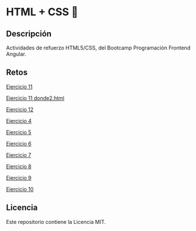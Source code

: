# HTML + CSS 💫

## Descripción

Actividades de refuerzo HTML5/CSS, del Bootcamp Programación Frontend Angular.

## Retos

[Ejercicio 11](https://carlesnacher.github.io/cnv-se03-html-css-urbalab-04112022/deportes/donde.html)

[Ejercicio 11 donde2.html](https://carlesnacher.github.io/cnv-se03-html-css-urbalab-04112022/deportes/donde2.html)

[Ejercicio 12](https://carlesnacher.github.io/cnv-se03-html-css-urbalab-04112022/deportes/instalaciones.html)

[Ejercicio 4](https://carlesnacher.github.io/cnv-se02-html-css-03112022/Ex4/platosemana.html)

[Ejercicio 5](https://carlesnacher.github.io/cnv-se02-html-css-03112022/Ex5/postresemana.html)

[Ejercicio 6](https://carlesnacher.github.io/cnv-se02-html-css-03112022/parquenatural/)

[Ejercicio 7](https://carlesnacher.github.io/cnv-se02-html-css-03112022/Ex7/)

[Ejercicio 8](https://carlesnacher.github.io/cnv-se02-html-css-03112022/Ex8/)

[Ejercicio 9](https://carlesnacher.github.io/cnv-se02-html-css-03112022/Ex9/)

[Ejercicio 10](https://carlesnacher.github.io/cnv-se02-html-css-03112022/Ex10/)


## Licencia

Este repositorio contiene la Licencia MIT.
